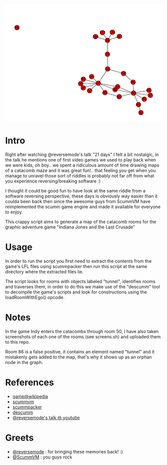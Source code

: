 ![map](./pics/catamap.png "catamap")

# Intro 

Right after watching @reversemode's talk "21 days" I felt a bit nostalgic,
in the talk he mentions one of first video games we used to play back 
when we were kids, oh boy.. we spent a ridiculous amount of time drawing maps 
of a catacomb maze and it was great fun!.. that feeling you get when you 
manage to unravel those sort of riddles is probably not far off from what 
you experience reversing/breaking software :)

I thought it could be good fun to have look at the same riddle from a 
software reversing perspective, these days is obviously way easier
than it coulda been back then since the awesome guys from ScummVM 
have reimplemented the scumm game engine and made it available for 
everyone to enjoy.

This crappy script aims to generate a map of the catacomb rooms for the
graphic adventure game "Indiana Jones and the Last Crusade"

# Usage

In order to run the script you first need to extract the contents from the 
game's LFL files using scummpacker then run this script at the same 
directory where the extracted files lie. 

The script looks for rooms with objects labeled "tunnel", identifies rooms and 
traverses them, in order to do this we make use of the "descumm" tool to decompile
the game's scripts and look for constructions using the loadRoomWithEgo() 
opcode.

# Notes

In the game Indy enters the catacombs through room 50, I have also 
taken screenshots of each one of the rooms (see screens.sh) and uploaded 
them to this repo.

Room 86 is a false positive, it contains an element named "tunnel"
and it mistakenly gets added to the map, that's why it shows up as
an orphan node in the graph.

# References

* [game@wikipedia](https://en.wikipedia.org/wiki/Indiana_Jones_and_the_Last_Crusade:_The_Graphic_Adventure)
* [scummvm](http://scummvm.org/)
* [scummpacker](http://www.jestarjokin.net/sw/doc/scummpacker_manual.html)
* [descumm](https://github.com/scummvm/scummvm-tools)
* [@reversemode's talk @ youtube](https://www.youtube.com/watch?v=218Qk2x0rhE)

# Greets

* [@reversemode](https://twitter.com/reversemode) : for bringing these memories back! :)
* [@ScummVM](https://twitter.com/scummvm) : you guys rock
